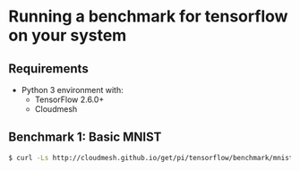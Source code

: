 # Running a benchmark for tensorflow on your system

## Requirements

- Python 3 environment with:
  -  TensorFlow 2.6.0+
  -  Cloudmesh

## Benchmark 1: Basic MNIST

```bash
$ curl -Ls http://cloudmesh.github.io/get/pi/tensorflow/benchmark/mnist | python3
```
